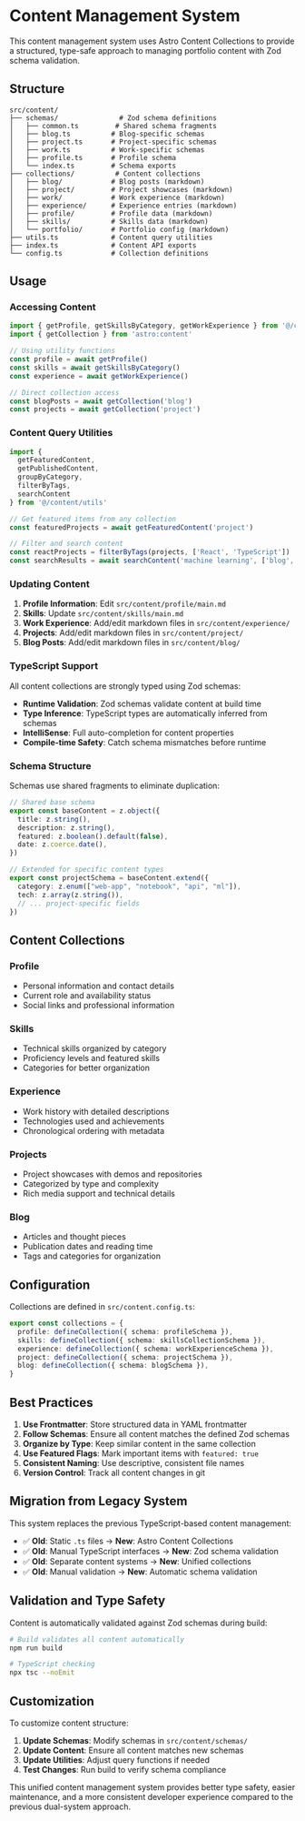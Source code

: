 # Content Management System

This content management system uses Astro Content Collections to provide a structured, type-safe approach to managing portfolio content with Zod schema validation.

## Structure

```
src/content/
├── schemas/               # Zod schema definitions
│   ├── common.ts         # Shared schema fragments
│   ├── blog.ts          # Blog-specific schemas
│   ├── project.ts       # Project-specific schemas
│   ├── work.ts          # Work-specific schemas
│   ├── profile.ts       # Profile schema
│   └── index.ts         # Schema exports
├── collections/          # Content collections
│   ├── blog/            # Blog posts (markdown)
│   ├── project/         # Project showcases (markdown)
│   ├── work/            # Work experience (markdown)
│   ├── experience/      # Experience entries (markdown)
│   ├── profile/         # Profile data (markdown)
│   ├── skills/          # Skills data (markdown)
│   └── portfolio/       # Portfolio config (markdown)
├── utils.ts             # Content query utilities
├── index.ts             # Content API exports
└── config.ts            # Collection definitions
```

## Usage

### Accessing Content

```typescript
import { getProfile, getSkillsByCategory, getWorkExperience } from '@/content/utils'
import { getCollection } from 'astro:content'

// Using utility functions
const profile = await getProfile()
const skills = await getSkillsByCategory()
const experience = await getWorkExperience()

// Direct collection access
const blogPosts = await getCollection('blog')
const projects = await getCollection('project')
```

### Content Query Utilities

```typescript
import {
  getFeaturedContent,
  getPublishedContent,
  groupByCategory,
  filterByTags,
  searchContent
} from '@/content/utils'

// Get featured items from any collection
const featuredProjects = await getFeaturedContent('project')

// Filter and search content
const reactProjects = filterByTags(projects, ['React', 'TypeScript'])
const searchResults = await searchContent('machine learning', ['blog', 'project'])
```

### Updating Content

1. **Profile Information**: Edit `src/content/profile/main.md`
2. **Skills**: Update `src/content/skills/main.md`
3. **Work Experience**: Add/edit markdown files in `src/content/experience/`
4. **Projects**: Add/edit markdown files in `src/content/project/`
5. **Blog Posts**: Add/edit markdown files in `src/content/blog/`

### TypeScript Support

All content collections are strongly typed using Zod schemas:

- **Runtime Validation**: Zod schemas validate content at build time
- **Type Inference**: TypeScript types are automatically inferred from schemas
- **IntelliSense**: Full auto-completion for content properties
- **Compile-time Safety**: Catch schema mismatches before runtime

### Schema Structure

Schemas use shared fragments to eliminate duplication:

```typescript
// Shared base schema
export const baseContent = z.object({
  title: z.string(),
  description: z.string(),
  featured: z.boolean().default(false),
  date: z.coerce.date(),
})

// Extended for specific content types
export const projectSchema = baseContent.extend({
  category: z.enum(["web-app", "notebook", "api", "ml"]),
  tech: z.array(z.string()),
  // ... project-specific fields
})
```

## Content Collections

### Profile
- Personal information and contact details
- Current role and availability status
- Social links and professional information

### Skills
- Technical skills organized by category
- Proficiency levels and featured skills
- Categories for better organization

### Experience
- Work history with detailed descriptions
- Technologies used and achievements
- Chronological ordering with metadata

### Projects
- Project showcases with demos and repositories
- Categorized by type and complexity
- Rich media support and technical details

### Blog
- Articles and thought pieces
- Publication dates and reading time
- Tags and categories for organization

## Configuration

Collections are defined in `src/content.config.ts`:

```typescript
export const collections = {
  profile: defineCollection({ schema: profileSchema }),
  skills: defineCollection({ schema: skillsCollectionSchema }),
  experience: defineCollection({ schema: workExperienceSchema }),
  project: defineCollection({ schema: projectSchema }),
  blog: defineCollection({ schema: blogSchema }),
}
```

## Best Practices

1. **Use Frontmatter**: Store structured data in YAML frontmatter
2. **Follow Schemas**: Ensure all content matches the defined Zod schemas
3. **Organize by Type**: Keep similar content in the same collection
4. **Use Featured Flags**: Mark important items with `featured: true`
5. **Consistent Naming**: Use descriptive, consistent file names
6. **Version Control**: Track all content changes in git

## Migration from Legacy System

This system replaces the previous TypeScript-based content management:

- ✅ **Old**: Static `.ts` files → **New**: Astro Content Collections
- ✅ **Old**: Manual TypeScript interfaces → **New**: Zod schema validation
- ✅ **Old**: Separate content systems → **New**: Unified collections
- ✅ **Old**: Manual validation → **New**: Automatic schema validation

## Validation and Type Safety

Content is automatically validated against Zod schemas during build:

```bash
# Build validates all content automatically
npm run build

# TypeScript checking
npx tsc --noEmit
```

## Customization

To customize content structure:

1. **Update Schemas**: Modify schemas in `src/content/schemas/`
2. **Update Content**: Ensure all content matches new schemas
3. **Update Utilities**: Adjust query functions if needed
4. **Test Changes**: Run build to verify schema compliance

This unified content management system provides better type safety, easier maintenance, and a more consistent developer experience compared to the previous dual-system approach.
